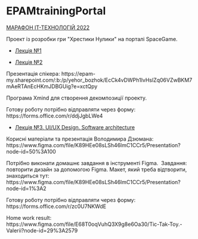 # EPAMtrainingPortal

[МАРАФОН ІТ-ТЕХНОЛОГІЙ 2022](https://training.epam.ua/Events/Details/4?utm_source=dou&utm_medium=calendar&utm_campaign=it-marathon&lang=ua)

Проект із розробки гри "Хрестики Нулики" на порталі SpaceGame.

- [Лекція №1](https://epa.ms/first-session-marathon)

- [Лекція №2](https://epa.ms/second-session-marathon)
<p>
Презентація спікера: https://epam-my.sharepoint.com/:b:/p/yehor_bozhok/EcCk4vDWPh1IvHslZq06VZwBKM7mAeRTAnEcHKmJDBGUig?e=xctQpy
</p>
<p>Програма Xmind для створення декомпозиції проекту.</p>
<p>
Готову роботу потрібно відправляти через форму: https://forms.office.com/r/ddjJgbLWe4
</p>


- [Лекція №3. UI/UX Design. Software architecture](https://epa.ms/third-session-marathon)
<p>Корисні матеріали та презентація Володимира Дзюмана:
https://www.figma.com/file/K89HEe08sLSh46lmC1CCr5/Presentation?node-id=50%3A100 
</p>
<p>Потрібно виконати домашнє завдання в інструменті Figma. 
Завдання: повторити дизайн за допомогою Figma. Макет, який треба відтворити, знаходиться тут: https://www.figma.com/file/K89HEe08sLSh46lmC1CCr5/Presentation?node-id=1%3A2
</p>
<p>
Готову роботу потрібно відправляти через форму: https://forms.office.com/r/zc0U7NKWdE
</p>
<p>
Home work result:
https://www.figma.com/file/E68T0oqVuhQ3X9g8e6Oa30/Tic-Tak-Toy.-Valerii?node-id=29%3A2579
</p>
